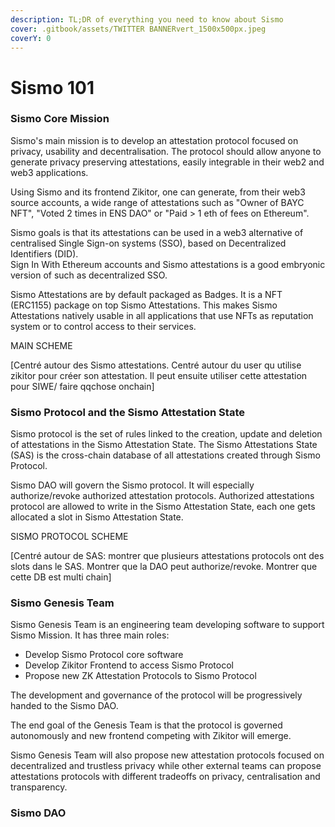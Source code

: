 ```yaml
---
description: TL;DR of everything you need to know about Sismo
cover: .gitbook/assets/TWITTER BANNERvert_1500x500px.jpeg
coverY: 0
---
```


# Sismo 101

### Sismo Core Mission

Sismo's main mission is to develop an attestation protocol focused on privacy, usability and decentralisation. The protocol should allow anyone to generate privacy preserving attestations, easily integrable in their web2 and web3 applications.

Using Sismo and its frontend Zikitor, one can generate, from their web3 source accounts, a wide range of attestations such as "Owner of BAYC NFT", "Voted 2 times in ENS DAO" or "Paid > 1 eth of fees on Ethereum".

Sismo goals is that its attestations can be used in a web3 alternative of centralised Single Sign-on systems (SSO), based on Decentralized Identifiers (DID).\
Sign In With Ethereum accounts and Sismo attestations is a good embryonic version of such as decentralized SSO.

Sismo Attestations are by default packaged as Badges. It is a NFT (ERC1155) package on top Sismo Attestations. This makes Sismo Attestations natively usable in all applications that use NFTs as reputation system or to control access to their services.

MAIN SCHEME

\[Centré autour des Sismo attestations. Centré autour du user qu utilise zikitor pour créer son attestation. Il peut ensuite utiliser cette attestation pour SIWE/ faire qqchose onchain]

### Sismo Protocol and the Sismo Attestation State

Sismo protocol is the set of rules linked to the creation, update and deletion of attestations in the Sismo Attestation State. The Sismo Attestations State (SAS) is the cross-chain database of all attestations created through Sismo Protocol.

Sismo DAO will govern the Sismo protocol. It will especially authorize/revoke authorized attestation protocols. Authorized attestations protocol are allowed to write in the Sismo Attestation State, each one gets allocated a slot in Sismo Attestation State.

SISMO PROTOCOL SCHEME

\[Centré autour de SAS: montrer que plusieurs attestations protocols ont des slots dans le SAS. Montrer que la DAO peut authorize/revoke. Montrer que cette DB est multi chain]

### Sismo Genesis Team

Sismo Genesis Team is an engineering team developing software to support Sismo Mission. It has three main roles:

* Develop Sismo Protocol core software
* Develop Zikitor Frontend to access Sismo Protocol
* Propose new ZK Attestation Protocols to Sismo Protocol

The development and governance of the protocol will be progressively handed to the Sismo DAO.

The end goal of the Genesis Team is that the protocol is governed autonomously and new frontend competing with Zikitor will emerge.

Sismo Genesis Team will also propose new attestation protocols focused on decentralized and trustless privacy while other external teams can propose attestations  protocols with different tradeoffs on privacy, centralisation and transparency.

### Sismo DAO

###

###

###



